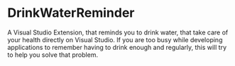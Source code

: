 # DrinkWaterReminder
A Visual Studio Extension, that reminds you to drink water, that take care of your health directly on Visual Studio.  If you are too busy while developing applications to remember having to drink enough and regularly, this will try to help you solve that problem.
